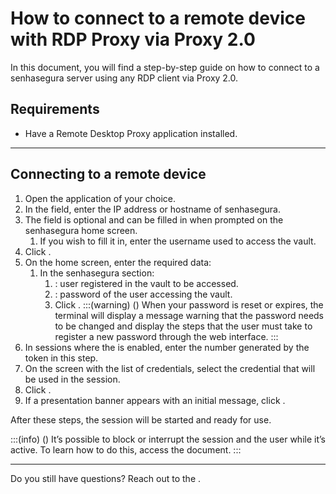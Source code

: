 # How to connect to a remote device with RDP Proxy via Proxy 2.0 

In this document, you will find a step-by-step guide on how to connect to a senhasegura server using any RDP client via Proxy 2.0.

## Requirements

* Have a Remote Desktop Proxy application installed.

---
## Connecting to a remote device

1. Open the  application of your choice.
2. In the  field, enter the IP address or hostname of senhasegura.
3. The  field is optional and can be filled in when prompted on the senhasegura home screen.
    1. If you wish to fill it in, enter the username used to access the vault.
4. Click .
5. On the  home screen, enter the required data:
    1. In the senhasegura  section:
        1. : user registered in the vault to be accessed.
        2. : password of the user accessing the vault.
        3. Click .
        :::(warning) ()
        When your password is reset or expires, the terminal will display a message warning that the password needs to be changed and display the steps that the user must take to register a new password through the web interface.
        :::
6. In sessions where the  is enabled, enter the number generated by the token in this step.
7. On the screen with the list of credentials, select the credential that will be used in the session.
8. Click .
9. If a presentation banner appears with an initial message, click .

After these steps, the session will be started and ready for use.

:::(info) ()
It’s possible to block or interrupt the session and the user while it’s active. To learn how to do this, access the  document.
:::

---
Do you still have questions? Reach out to the .